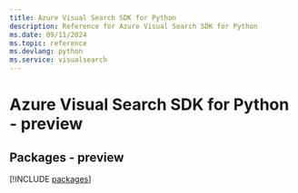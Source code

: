 ```yaml
---
title: Azure Visual Search SDK for Python
description: Reference for Azure Visual Search SDK for Python
ms.date: 09/11/2024
ms.topic: reference
ms.devlang: python
ms.service: visualsearch
---
```

# Azure Visual Search SDK for Python - preview
## Packages - preview
[!INCLUDE [packages](visual-search-index.md)]
